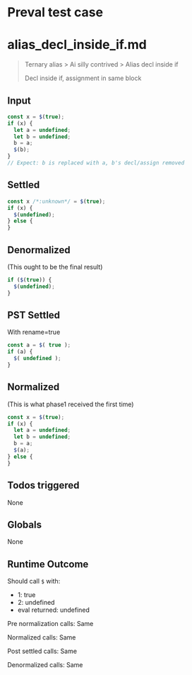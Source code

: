 # Preval test case

# alias_decl_inside_if.md

> Ternary alias > Ai silly contrived > Alias decl inside if
>
> Decl inside if, assignment in same block

## Input

`````js filename=intro
const x = $(true);
if (x) {
  let a = undefined;
  let b = undefined;
  b = a;
  $(b);
}
// Expect: b is replaced with a, b's decl/assign removed
`````


## Settled


`````js filename=intro
const x /*:unknown*/ = $(true);
if (x) {
  $(undefined);
} else {
}
`````


## Denormalized
(This ought to be the final result)

`````js filename=intro
if ($(true)) {
  $(undefined);
}
`````


## PST Settled
With rename=true

`````js filename=intro
const a = $( true );
if (a) {
  $( undefined );
}
`````


## Normalized
(This is what phase1 received the first time)

`````js filename=intro
const x = $(true);
if (x) {
  let a = undefined;
  let b = undefined;
  b = a;
  $(a);
} else {
}
`````


## Todos triggered


None


## Globals


None


## Runtime Outcome


Should call `$` with:
 - 1: true
 - 2: undefined
 - eval returned: undefined

Pre normalization calls: Same

Normalized calls: Same

Post settled calls: Same

Denormalized calls: Same
